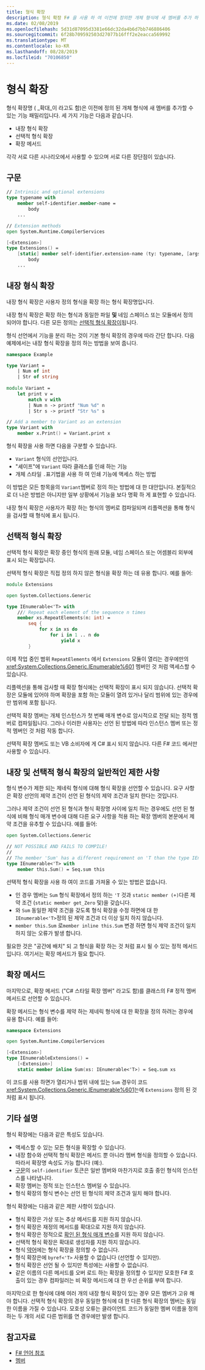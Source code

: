 ```yaml
---
title: 형식 확장
description: 형식 확장 F# 을 사용 하 여 이전에 정의한 개체 형식에 새 멤버를 추가 하는 방법을 알아봅니다.
ms.date: 02/08/2019
ms.openlocfilehash: 5d31d87095d3381e66dc32da4b6d7bb746886406
ms.sourcegitcommit: 6f28b709592503d27077b16fff2e2eacca569992
ms.translationtype: MT
ms.contentlocale: ko-KR
ms.lasthandoff: 08/28/2019
ms.locfileid: "70106850"
---
```

# <a name="type-extensions"></a>형식 확장

형식 확장명 ( _확대_이 라고도 함)은 이전에 정의 된 개체 형식에 새 멤버를 추가할 수 있는 기능 패밀리입니다. 세 가지 기능은 다음과 같습니다.

- 내장 형식 확장
- 선택적 형식 확장
- 확장 메서드

각각 서로 다른 시나리오에서 사용할 수 있으며 서로 다른 장단점이 있습니다.

## <a name="syntax"></a>구문

```fsharp
// Intrinsic and optional extensions
type typename with
    member self-identifier.member-name =
        body
    ...

// Extension methods
open System.Runtime.CompilerServices

[<Extension>]
type Extensions() =
    [static] member self-identifier.extension-name (ty: typename, [args]) =
        body
    ...
```

## <a name="intrinsic-type-extensions"></a>내장 형식 확장

내장 형식 확장은 사용자 정의 형식을 확장 하는 형식 확장명입니다.

내장 형식 확장은 확장 하는 형식과 동일한 파일 **및** 네임 스페이스 또는 모듈에서 정의 되어야 합니다. 다른 모든 정의는 [선택적 형식 확장이](type-extensions.md#optional-type-extensions)됩니다.

형식 선언에서 기능을 분리 하는 것이 기본 형식 확장의 경우에 따라 간단 합니다. 다음 예제에서는 내장 형식 확장을 정의 하는 방법을 보여 줍니다.

```fsharp
namespace Example

type Variant =
    | Num of int
    | Str of string
  
module Variant =
    let print v =
        match v with
        | Num n -> printf "Num %d" n
        | Str s -> printf "Str %s" s

// Add a member to Variant as an extension
type Variant with
    member x.Print() = Variant.print x
```

형식 확장을 사용 하면 다음을 구분할 수 있습니다.

- `Variant` 형식의 선언입니다.
- "셰이프"에 `Variant` 따라 클래스를 인쇄 하는 기능
- 개체 스타일 `.`표기법을 사용 하 여 인쇄 기능에 액세스 하는 방법

이 방법은 모든 항목을의 `Variant`멤버로 정의 하는 방법에 대 한 대안입니다. 본질적으로 더 나은 방법은 아니지만 일부 상황에서 기능을 보다 명확 하 게 표현할 수 있습니다.

내장 형식 확장은 사용자가 확장 하는 형식의 멤버로 컴파일되며 리플렉션을 통해 형식을 검사할 때 형식에 표시 됩니다.

## <a name="optional-type-extensions"></a>선택적 형식 확장

선택적 형식 확장은 확장 중인 형식의 원래 모듈, 네임 스페이스 또는 어셈블리 외부에 표시 되는 확장입니다.

선택적 형식 확장은 직접 정의 하지 않은 형식을 확장 하는 데 유용 합니다. 예를 들어:

```fsharp
module Extensions

open System.Collections.Generic

type IEnumerable<'T> with
    /// Repeat each element of the sequence n times
    member xs.RepeatElements(n: int) =
        seq {
            for x in xs do
                for i in 1 .. n do
                    yield x
        }
```

이제 작업 중인 범위 `RepeatElements` 에서 `Extensions` 모듈이 열리는 경우에만의 <xref:System.Collections.Generic.IEnumerable%601> 멤버인 것 처럼 액세스할 수 있습니다.

리플렉션을 통해 검사할 때 확장 형식에는 선택적 확장이 표시 되지 않습니다. 선택적 확장은 모듈에 있어야 하며 확장을 포함 하는 모듈이 열려 있거나 달리 범위에 있는 경우에만 범위에 포함 됩니다.

선택적 확장 멤버는 개체 인스턴스가 첫 번째 매개 변수로 암시적으로 전달 되는 정적 멤버로 컴파일됩니다. 그러나 이러한 사용자는 선언 된 방법에 따라 인스턴스 멤버 또는 정적 멤버인 것 처럼 작동 합니다.

선택적 확장 멤버도 또는 VB 소비자에 게 C# 표시 되지 않습니다. 다른 F# 코드 에서만 사용할 수 있습니다.

## <a name="generic-limitation-of-intrinsic-and-optional-type-extensions"></a>내장 및 선택적 형식 확장의 일반적인 제한 사항

형식 변수가 제한 되는 제네릭 형식에 대해 형식 확장을 선언할 수 있습니다. 요구 사항은 확장 선언의 제약 조건이 선언 된 형식의 제약 조건과 일치 한다는 것입니다.

그러나 제약 조건이 선언 된 형식과 형식 확장명 사이에 일치 하는 경우에도 선언 된 형식에 비해 형식 매개 변수에 대해 다른 요구 사항을 적용 하는 확장 멤버의 본문에서 제약 조건을 유추할 수 있습니다. 예를 들어:

```fsharp
open System.Collections.Generic

// NOT POSSIBLE AND FAILS TO COMPILE!
//
// The member 'Sum' has a different requirement on 'T than the type IEnumerable<'T>
type IEnumerable<'T> with
    member this.Sum() = Seq.sum this
```

선택적 형식 확장을 사용 하 여이 코드를 가져올 수 있는 방법은 없습니다.

- 인 경우 멤버는 `Sum` 형식 확장에서 정의 하는 `'T` 것과 `static member (+)`다른 제약 조건 (`static member get_Zero` 및)을 갖습니다.
- 와 `Sum` 동일한 제약 조건을 갖도록 형식 확장을 수정 하면에 대 한 `IEnumerable<'T>`정의 된 제약 조건과 더 이상 일치 하지 않습니다.
- `member this.Sum` 로`member inline this.Sum` 변경 하면 형식 제약 조건이 일치 하지 않는 오류가 발생 합니다.

필요한 것은 "공간에 배치" 되 고 형식을 확장 하는 것 처럼 표시 될 수 있는 정적 메서드입니다. 여기서는 확장 메서드가 필요 합니다.

## <a name="extension-methods"></a>확장 메서드

마지막으로, 확장 메서드 ("C# 스타일 확장 멤버" 라고도 함)를 클래스의 F# 정적 멤버 메서드로 선언할 수 있습니다.

확장 메서드는 형식 변수를 제약 하는 제네릭 형식에 대 한 확장을 정의 하려는 경우에 유용 합니다. 예를 들어:

```fsharp
namespace Extensions

open System.Runtime.CompilerServices

[<Extension>]
type IEnumerableExtensions() =
    [<Extension>]
    static member inline Sum(xs: IEnumerable<'T>) = Seq.sum xs
```

이 코드를 사용 하면가 열리거나 범위 내에 있는 `Sum` 경우이 코드 <xref:System.Collections.Generic.IEnumerable%601>는에 `Extensions` 정의 된 것 처럼 표시 됩니다.

## <a name="other-remarks"></a>기타 설명

형식 확장에는 다음과 같은 특성도 있습니다.

- 액세스할 수 있는 모든 형식을 확장할 수 있습니다.
- 내장 함수와 선택적 형식 확장은 메서드 뿐 아니라 멤버 형식을 정의할 수 있습니다. 따라서 확장명 속성도 가능 합니다 (예:).
- [구문](type-extensions.md#syntax)의 `self-identifier` 토큰은 일반 멤버와 마찬가지로 호출 중인 형식의 인스턴스를 나타냅니다.
- 확장 멤버는 정적 또는 인스턴스 멤버일 수 있습니다.
- 형식 확장의 형식 변수는 선언 된 형식의 제약 조건과 일치 해야 합니다.

형식 확장에는 다음과 같은 제한 사항이 있습니다.

- 형식 확장은 가상 또는 추상 메서드를 지원 하지 않습니다.
- 형식 확장은 재정의 메서드를 확대으로 지원 하지 않습니다.
- 형식 확장은 정적으로 [확인 된 형식 매개 변수](./generics/statically-resolved-type-parameters.md)를 지원 하지 않습니다.
- 선택적 형식 확장은 확대로 생성자를 지원 하지 않습니다.
- 형식 [약어](type-abbreviations.md)에는 형식 확장을 정의할 수 없습니다.
- 형식 확장은에 `byref<'T>` 사용할 수 없습니다 (선언할 수 있지만).
- 형식 확장은 선언 될 수 있지만 특성에는 사용할 수 없습니다.
- 같은 이름의 다른 메서드를 오버 로드 하는 확장을 정의할 수 있지만 모호한 F# 호출이 있는 경우 컴파일러는 비 확장 메서드에 대 한 우선 순위를 부여 합니다.

마지막으로 한 형식에 대해 여러 개의 내장 형식 확장이 있는 경우 모든 멤버가 고유 해야 합니다. 선택적 형식 확장의 경우 동일한 형식에 대 한 다른 형식 확장의 멤버는 동일한 이름을 가질 수 있습니다. 모호성 오류는 클라이언트 코드가 동일한 멤버 이름을 정의 하는 두 개의 서로 다른 범위를 연 경우에만 발생 합니다.

## <a name="see-also"></a>참고자료

- [F# 언어 참조](index.md)
- [멤버](./members/index.md)
